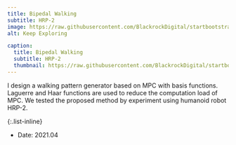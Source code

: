 ```yaml
---
title: Bipedal Walking
subtitle: HRP-2
image: https://raw.githubusercontent.com/BlackrockDigital/startbootstrap-agency/master/src/assets/img/portfolio/02-full.jpg
alt: Keep Exploring

caption:
  title: Bipedal Walking
  subtitle: HRP-2
  thumbnail: https://raw.githubusercontent.com/BlackrockDigital/startbootstrap-agency/master/src/assets/img/portfolio/02-thumbnail.jpg
---
```

I design a walking pattern generator based on MPC with basis functions. Laguerre and Haar functions are used to reduce the computation load of MPC. We tested the proposed method by experiment using humanoid robot HRP-2. 

{:.list-inline}
- Date: 2021.04

